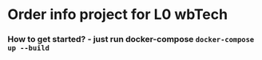 # Order info project for L0 wbTech
### How to get started? - just run docker-compose ```docker-compose up --build```

